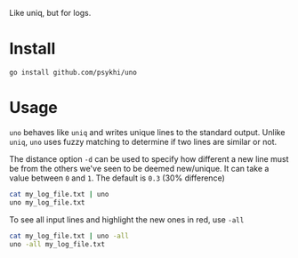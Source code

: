 
Like uniq, but for logs.

# Install

`go install github.com/psykhi/uno`

# Usage

`uno` behaves like `uniq` and writes unique lines to the standard output. Unlike `uniq`, `uno` uses fuzzy matching
to determine if two lines are similar or not. 

The distance option `-d` can be used to specify how different a new line must be from the others we've seen to be deemed
new/unique. It can take a value between `0` and `1`. The default is `0.3` (30% difference)

```bash
cat my_log_file.txt | uno
uno my_log_file.txt
```

To see all input lines and highlight the new ones in red, use `-all`

```bash
cat my_log_file.txt | uno -all
uno -all my_log_file.txt
```
